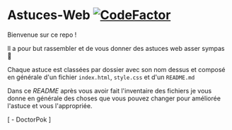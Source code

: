 # Astuces-Web [![CodeFactor](https://www.codefactor.io/repository/github/doctorpok42/astuces-web/badge)](https://www.codefactor.io/repository/github/doctorpok42/astuces-web)

Bienvenue sur ce repo !

Il a pour but rassembler et de vous donner des astuces web asser sympas :eyes:

Chaque astuce est classées par dossier avec son nom dessus et composé en générale d'un fichier `index.html`, `style.css` et d'un `README.md`

Dans ce *README* après vous avoir fait l'inventaire des fichiers je vous donne en générale des choses que vous pouvez changer pour améliorée l'astuce et vous l'appropriée.

[ - DoctorPok ]
